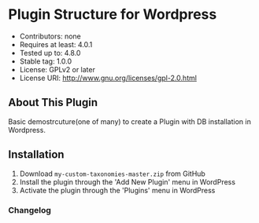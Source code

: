 # Plugin Structure for Wordpress

* Contributors: none
* Requires at least: 4.0.1
* Tested up to: 4.8.0
* Stable tag: 1.0.0
* License: GPLv2 or later
* License URI: http://www.gnu.org/licenses/gpl-2.0.html

## About This Plugin

Basic demostrcuture(one of many) to create a Plugin with DB installation in Wordpress.

## Installation

1. Download `my-custom-taxonomies-master.zip` from GitHub
2. Install the plugin through the 'Add New Plugin' menu in WordPress
3. Activate the plugin through the 'Plugins' menu in WordPress

### Changelog
